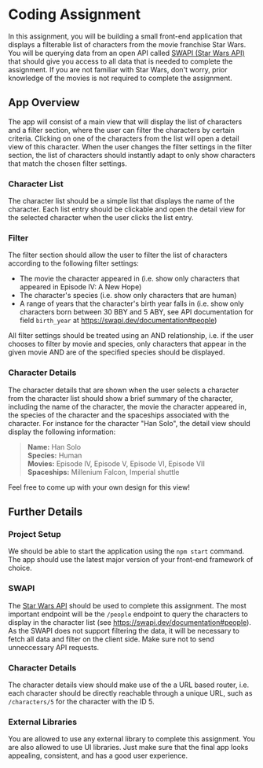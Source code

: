 # Coding Assignment
In this assignment, you will be building a small front-end application that displays a filterable list of characters from the movie franchise Star Wars. You will be querying data from an open API called [SWAPI (Star Wars API)](https://swapi.dev/) that should give you access to all data that is needed to complete the assignment. If you are not familiar with Star Wars, don't worry, prior knowledge of the movies is not required to complete the assignment. 

## App Overview
The app will consist of a main view that will display the list of characters and a filter section, where the user can filter the characters by certain criteria. Clicking on one of the characters from the list will open a detail view of this character. When the user changes the filter settings in the filter section, the list of characters should instantly adapt to only show characters that match the chosen filter settings.

### Character List
The character list should be a simple list that displays the name of the character. Each list entry should be clickable and open the detail view for the selected character when the user clicks the list entry.

### Filter
The filter section should allow the user to filter the list of characters according to the following filter settings:

* The movie the character appeared in (i.e. show only characters that appeared in Episode IV: A New Hope)
* The character's species (i.e. show only characters that are human)
* A range of years that the character's birth year falls in (i.e. show only characters born between 30 BBY and 5 ABY, see API documentation for field `birth_year` at https://swapi.dev/documentation#people)

All filter settings should be treated using an AND relationship, i.e. if the user chooses to filter by movie and species, only characters that appear in the given movie AND are of the specified species should be displayed.

### Character Details
The character details that are shown when the user selects a character from the character list should show a brief summary of the character, including the name of the character, the movie the character appeared in, the species of the character and the spaceships associated with the character. For instance for the character "Han Solo", the detail view should display the following information:

> **Name:** Han Solo  
> **Species:** Human  
> **Movies:** Episode IV, Episode V, Episode VI, Episode VII  
> **Spaceships:** Millenium Falcon, Imperial shuttle  

Feel free to come up with your own design for this view!

## Further Details

### Project Setup
We should be able to start the application using the `npm start` command. The app should use the latest major version of your front-end framework of choice.

### SWAPI
The [Star Wars API](https://swapi.dev/) should be used to complete this assignment. The most important endpoint will be the `/people` endpoint to query the characters to display in the character list (see https://swapi.dev/documentation#people). As the SWAPI does not support filtering the data, it will be necessary to fetch all data and filter on the client side. Make sure not to send unneccessary API requests.

### Character Details
The character details view should make use of the a URL based router, i.e. each character should be directly reachable through a unique URL, such as `/characters/5` for the character with the ID 5.

### External Libraries
You are allowed to use any external library to complete this assignment. You are also allowed to use UI libraries. Just make sure that the final app looks appealing, consistent, and has a good user experience.
